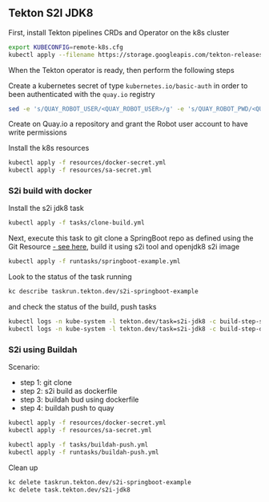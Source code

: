 ## Tekton S2I JDK8

First, install Tekton pipelines CRDs and Operator on the k8s cluster

```bash
export KUBECONFIG=remote-k8s.cfg
kubectl apply --filename https://storage.googleapis.com/tekton-releases/latest/release.yaml
```

When the Tekton operator is ready, then perform the following steps

Create a kubernetes secret of type `kubernetes.io/basic-auth` in order to been authenticated with the `quay.io` registry

```bash
sed -e 's/QUAY_ROBOT_USER/<QUAY_ROBOT_USER>/g' -e 's/QUAY_ROBOT_PWD/<QUAY_ROBOT_PWD>/g' resources/docker-secret.yml.tmpl > resources/docker-secret.yml
```

Create on Quay.io a repository and grant the Robot user account to have write permissions

Install the k8s resources
```bash
kubectl apply -f resources/docker-secret.yml
kubectl apply -f resources/sa-secret.yml
```

### S2i build with docker

Install the s2i jdk8 task

```bash
kubectl apply -f tasks/clone-build.yml
```

Next, execute this task to git clone a SpringBoot repo as defined using the Git Resource [- see here](https://github.com/snowdrop/openshift-infra/blob/master/tekton-pipelines/s2i-jdk8/tasks/clone-build.yml#L9), build it using s2i tool and openjdk8 s2i image

```bash
kubectl apply -f runtasks/springboot-example.yml
```

Look to the status of the task running
```bash
kc describe taskrun.tekton.dev/s2i-springboot-example
```

and check the status of the build, push tasks

```bash
kubectl logs -n kube-system -l tekton.dev/task=s2i-jdk8 -c build-step-s2ibuild
kubectl logs -n kube-system -l tekton.dev/task=s2i-jdk8 -c build-step-docker-push
```

### S2i using Buildah

Scenario:
- step 1: git clone 
- step 2: s2i build as dockerfile
- step 3: buildah bud using dockerfile
- step 4: buildah push to quay

```bash
kubectl apply -f resources/docker-secret.yml
kubectl apply -f resources/sa-secret.yml

kubectl apply -f tasks/buildah-push.yml
kubectl apply -f runtasks/buildah-push.yml
```

Clean up
```bash
kc delete taskrun.tekton.dev/s2i-springboot-example
kc delete task.tekton.dev/s2i-jdk8
```
